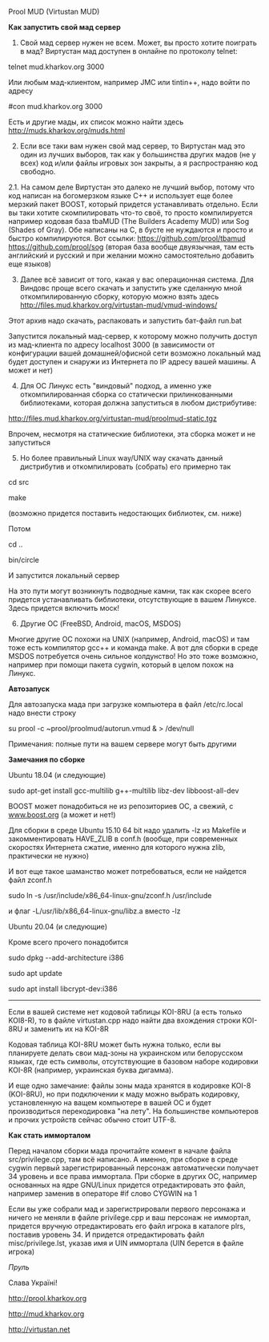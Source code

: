 Prool MUD (Virtustan MUD)

**Как запустить свой мад сервер**

1. Свой мад сервер нужен не всем. Может, вы просто хотите поиграть в мад?
Виртустан мад доступен в онлайне по протоколу telnet:

telnet mud.kharkov.org 3000

Или любым мад-клиентом, например JMC или tintin++, надо войти по адресу

#con mud.kharkov.org 3000

Есть и другие мады, их список можно найти здесь
http://muds.kharkov.org/muds.html

2. Если все таки вам нужен свой мад сервер, то Виртустан мад это один из лучших выборов,
так как у большинства других мадов (не у всех) код и/или файлы игровых зон закрыты,
а я распространяю код свободно.

2.1. На самом деле Виртустан это далеко не лучший выбор, потому что код написан на 
богомерзком языке C++ и использует еще более мерзкий пакет BOOST, который придется
устанавливать отдельно. Если вы таки хотите скомпилировать что-то своё,
то просто компилируется например кодовая база tbaMUD (The Builders Academy MUD)
или Sog (Shades of Gray). Обе написаны на C, в бусте не нуждаются и просто и быстро
компилируются. Вот ссылки: https://github.com/prool/tbamud
https://github.com/prool/sog (вторая база вообще двуязычная, там есть английский и
русский и при желании можно самостоятельно добавить еще языков)

3. Далее всё зависит от того, какая у вас операционная система. Для Виндовс проще всего
скачать и запустить уже сделанную мной откомпилированную сборку, которую можно взять
здесь http://files.mud.kharkov.org/virtustan-mud/vmud-windows/

Этот архив надо скачать, распаковать и запустить бат-файл run.bat

Запустится локальный мад-сервер, к которому можно получить доступ из мад-клиента по адресу
localhost 3000 (в зависимости от конфигурации вашей домашней/офисной сети возможно локальный мад
будет доступен и снаружи из Интернета по IP адресу вашей машины. А может и нет)

4. Для ОС Линукс есть "виндовый" подход, а именно уже откомпилированная сборка со статически прилинкованными
библиотеками, которая должна запуститься в любом дистрибутиве:

http://files.mud.kharkov.org/virtustan-mud/proolmud-static.tgz

Впрочем, несмотря на статические библиотеки, эта сборка может и не запуститься

5. Но более правильный Linux way/UNIX way скачать данный дистрибутив и откомпилировать (собрать) его примерно так

cd src

make

(возможно придется поставить недостающих библиотек, см. ниже)

Потом

cd ..

bin/circle

И запустится локальный сервер

На это пути могут возникнуть подводные камни, так как скорее всего придется устанавливать библиотеки, отсутствующие
в вашем Линуксе. Здесь придется включить моск!

6. Другие ОС (FreeBSD, Android, macOS, MSDOS)

Многие другие ОС похожи на UNIX (например, Android, macOS) и там тоже есть компилятор gcc++ и команда make.
А вот для сборки в среде MSDOS потребуется очень сильное колдунство! Но это тоже возможно, например при помощи
пакета cygwin, который в целом похож на Линукс.

**Автозапуск**

Для автозапуска мада при загрузке компьютера в файл /etc/rc.local надо внести строку

su prool -c ~prool/proolmud/autorun.vmud & > /dev/null

Примечания: полные пути на вашем сервере могут быть другими

**Замечания по сборке**

Ubuntu 18.04 (и следующие)

sudo apt-get install gcc-multilib g++-multilib libz-dev libboost-all-dev

BOOST может понадобиться не из репозиториев ОС, а свежий, с www.boost.org (а может и нет!)

Для сборки в среде Ubuntu 15.10 64 bit надо удалить -lz из Makefile и закомментировать HAVE_ZLIB
в conf.h (вообще, при современных скоростях Интернета сжатие, именно для которого нужна zlib, практически не нужно)

И вот еще такое шаманство может потребоваться, если не найдется файл zconf.h

sudo ln -s /usr/include/x86_64-linux-gnu/zconf.h /usr/include

и флаг -L/usr/lib/x86_64-linux-gnu/libz.a вместо -lz

Ubuntu 20.04 (и следующие)

Кроме всего прочего понадобится

sudo dpkg --add-architecture i386

sudo apt update

sudo apt install libcrypt-dev:i386

---

Если в вашей системе нет кодовой таблицы KOI-8RU (а есть только KOI8-R), то в файле
virtustan.cpp надо найти два вхождения строки KOI-8RU и заменить их на KOI-8R

Кодовая таблица KOI-8RU может быть нужна только, если вы планируете делать свои мад-зоны на украинском
или белорусском языках, где есть символы, отсутствующие в базовом наборе кодировки KOI-8R
(например, украинская буква дигамма).

И еще одно замечание: файлы зоны мада хранятся в кодировке KOI-8 (KOI-8RU), но при подключении к маду можно выбрать
кодировку, установленную на ващем компьютере в вашей ОС и будет производиться перекодировка "на лету". 
На большинстве компьютеров и прочих устройств сейчас обычно стоит UTF-8.

**Как стать имморталом**

Перед началом сборки мада прочитайте комент в начале файла src/privilege.cpp,
там всё написано. А именно, при сборке в среде cygwin первый зарегистрированный персонаж автоматически
получает 34 уровень и все права иммортала. При сборке в других ОС, например основанных на ядре GNU/Linux
придется отредактировать это файл, например заменив в операторе #if слово CYGWIN на 1

Если вы уже собрали мад и зарегистрировали первого персонажа и ничего не меняли в файле privilege.cpp
и ваш персонаж не иммортал, придется вручную отредактировать его файл игрока в каталоге plrs,
поставив уровень 34. И придется отредактировать файл misc/privilege.lst, указав имя и UIN
иммортала (UIN берется в файле игрока)

*Пруль*

Слава Україні!

http://prool.kharkov.org

http://mud.kharkov.org

http://virtustan.net
